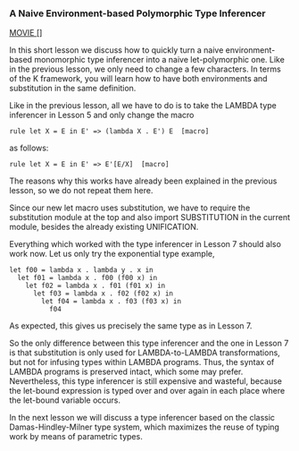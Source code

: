 <!-- Copyright (c) 2012-2016 K Team. All Rights Reserved. -->

### A Naive Environment-based Polymorphic Type Inferencer

[MOVIE []]()

In this short lesson we discuss how to quickly turn a naive
environment-based monomorphic type inferencer into a naive let-polymorphic
one.  Like in the previous lesson, we only need to change a few
characters.  In terms of the K framework, you will learn how to have
both environments and substitution in the same definition.

Like in the previous lesson, all we have to do is to take the LAMBDA
type inferencer in Lesson 5 and only change the macro

    rule let X = E in E' => (lambda X . E') E  [macro]

as follows:

    rule let X = E in E' => E'[E/X]  [macro]

The reasons why this works have already been explained in the previous
lesson, so we do not repeat them here.

Since our new let macro uses substitution, we have to require the
substitution module at the top and also import SUBSTITUTION in the
current module, besides the already existing UNIFICATION.

Everything which worked with the type inferencer in Lesson 7 should
also work now.  Let us only try the exponential type example,

    let f00 = lambda x . lambda y . x in
      let f01 = lambda x . f00 (f00 x) in
        let f02 = lambda x . f01 (f01 x) in
          let f03 = lambda x . f02 (f02 x) in
            let f04 = lambda x . f03 (f03 x) in
              f04

As expected, this gives us precisely the same type as in Lesson 7.

So the only difference between this type inferencer and the one in
Lesson 7 is that substitution is only used for LAMBDA-to-LAMBDA
transformations, but not for infusing types within LAMBDA programs.
Thus, the syntax of LAMBDA programs is preserved intact, which some
may prefer.  Nevertheless, this type inferencer is still expensive and
wasteful, because the let-bound expression is typed over and over
again in each place where the let-bound variable occurs.

In the next lesson we will discuss a type inferencer based on the
classic Damas-Hindley-Milner type system, which maximizes the reuse of
typing work by means of parametric types.
